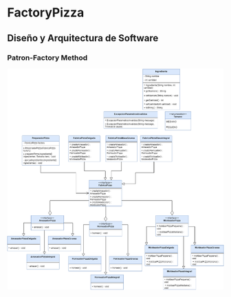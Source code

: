 # FactoryPizza

## Diseño y Arquitectura de Software
### Patron-Factory Method

![alt text](img/image.png "Logo Title Text 1")